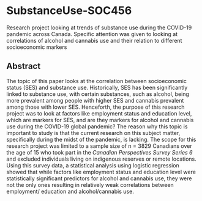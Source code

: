 # SubstanceUse-SOC456
Research project looking at trends of substance use during the COVID-19 pandemic across Canada. Specific attention was given to looking at correlations of alcohol and cannabis use and their relation to different socioeconomic markers

## Abstract
The topic of this paper looks at the correlation between socioeconomic status (SES) and substance use. Historically, SES has been significantly linked to substance use, with certain substances, such as alcohol, being more prevalent among people with higher SES and cannabis prevalent among those with lower SES. Henceforth, the purpose of this research project was to look at factors like employment status and education level, which are markers for SES, and are they markers for alcohol and cannabis use during the COVID-19 global pandemic? The reason why this topic is important to study is that the current research on this subject matter, specifically during the midst of the pandemic, is lacking. The scope for this research project was limited to a sample size of n = 3829 Canadians over the age of 15 who took part in the *Canadian Perspectives Survey Series 6* and excluded individuals living on indigenous reserves or remote locations. Using this survey data, a statistical analysis using logistic regression showed that while factors like employment status and education level were statistically significant predictors for alcohol and cannabis use, they were not the only ones resulting in relatively weak correlations between employment/ education and alcohol/cannabis use. 


